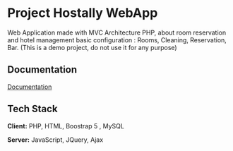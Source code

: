 
# Project Hostally WebApp

Web Application made with MVC Architecture PHP, about room reservation and hotel management basic configuration : Rooms, Cleaning, Reservation, Bar.
(This is a demo project, do not use it for any purpose)
## Documentation

[Documentation](https://linktodocumentation)


## Tech Stack

**Client:** PHP, HTML, Boostrap 5 , MySQL

**Server:** JavaScript, JQuery, Ajax

